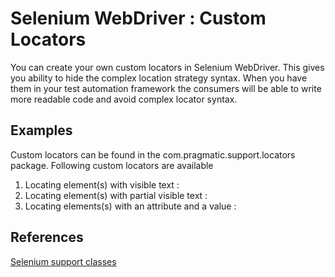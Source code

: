 # Selenium WebDriver : Custom Locators 
You can create your own custom locators in Selenium WebDriver. This gives you ability to hide the complex location strategy syntax.
When you have them in your test automation framework the consumers will be able to write more readable code and avoid complex locator syntax.


## Examples 
Custom locators can be found in the com.pragmatic.support.locators package.
Following custom locators are available
1. Locating element(s) with visible text  : 
2. Locating element(s) with partial visible text  :
3. Locating elements(s) with an attribute and a value :

## References 
[Selenium support classes](https://www.selenium.dev/selenium/docs/api/java/org/openqa/selenium/support/package-tree.html)